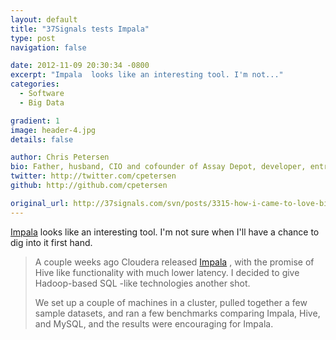 ```yaml
---
layout: default
title: "37Signals tests Impala"
type: post
navigation: false

date: 2012-11-09 20:30:34 -0800
excerpt: "Impala  looks like an interesting tool. I'm not..."
categories:
  - Software
  - Big Data

gradient: 1
image: header-4.jpg
details: false

author: Chris Petersen
bio: Father, husband, CIO and cofounder of Assay Depot, developer, entrepreneur and technologist.
twitter: http://twitter.com/cpetersen
github: http://github.com/cpetersen

original_url: http://37signals.com/svn/posts/3315-how-i-came-to-love-big-data-or-at-least-acknowledge-its-existence
---
```



 [Impala](https://github.com/cloudera/impala)  looks like an interesting tool. I'm not sure when I'll have a chance to dig into it first hand.

 > A couple weeks ago Cloudera released [Impala](http://blog.cloudera.com/blog/2012/10/cloudera-impala-real-time-queries-in-apache-hadoop-for-real/) , with the promise of Hive like functionality with much lower latency. I decided to give Hadoop-based SQL -like technologies another shot.
 > 
 > We set up a couple of machines in a cluster, pulled together a few sample datasets, and ran a few benchmarks comparing Impala, Hive, and MySQL, and the results were encouraging for Impala.

